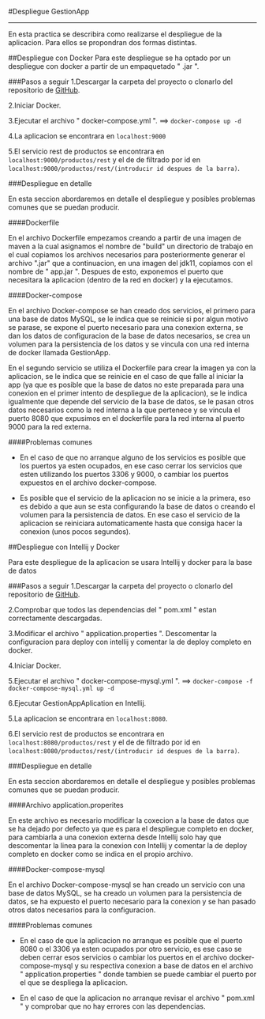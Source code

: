 #Despliegue GestionApp
___
En esta practica se describira como realizarse el despliegue de la aplicacion.
Para ellos se propondran dos formas distintas.

##Despliegue con Docker
Para este despliegue se ha optado por un despliegue con docker a partir de un empaquetado " .jar ".

###Pasos a seguir
1.Descargar la carpeta del proyecto o clonarlo del repositorio de [GitHub](https://github.com/luisalvarez35/GestionApp.git).

2.Iniciar Docker.

3.Ejecutar el archivo " docker-compose.yml ". ==> ``docker-compose up -d``

4.La aplicacion se encontrara en ``localhost:9000``

5.El servicio rest de productos se encontrara en ``localhost:9000/productos/rest`` y el de de filtrado por id en ``localhost:9000/productos/rest/(introducir id despues de la barra)``.


###Despliegue en detalle

En esta seccion abordaremos en detalle el despliegue y posibles problemas comunes que se puedan producir.

####Dockerfile

En el archivo Dockerfile empezamos creando a partir de una imagen de 
maven a la cual asignamos el nombre de "build" un directorio de trabajo en el cual copiamos
los archivos necesarios para posteriormente generar el archivo ".jar" que a continuacion,
en una imagen del jdk11, copiamos con el nombre de " app.jar ". Despues de esto, exponemos el puerto
que necesitara la aplicacion (dentro de la red en docker) y la ejecutamos.

####Docker-compose

En el archivo Docker-compose se han creado dos servicios, el primero para una base de
datos MySQL, se le indica que se reinicie si por algun motivo se parase, se expone el puerto necesario para una conexion externa,
se dan los datos de configuracion de la base de datos necesarios, se crea un volumen para la persistencia de los datos
y se vincula con una red interna de docker llamada GestionApp.

En el segundo servicio se utiliza el Dockerfile para crear la imagen ya con la aplicacion, se le
indica que se reinicie en el caso de que falle al iniciar la app (ya que es posible que la base de datos
no este preparada para una conexion en el primer intento de despliegue de la aplicacion), se le indica igualmente
que depende del servicio de la base de datos, se le pasan otros datos necesarios como la red interna a la que pertenece
y se vincula el puerto 8080 que expusimos en el dockerfile para la red interna al puerto 9000 para la red externa.

####Problemas comunes

* En el caso de que no arranque alguno de los servicios es posible que los puertos ya esten ocupados,
en ese caso cerrar los servicios que esten utilizando los puertos 3306 y 9000, o cambiar los puertos 
expuestos en el archivo docker-compose.

* Es posible que el servicio de la aplicacion no se inicie a la primera, eso es debido a que aun se esta 
configurando la base de datos o creando el volumen para la persistencia de datos. En ese caso
el servicio de la aplicacion se reiniciara automaticamente hasta que consiga hacer la conexion (unos pocos segundos).

  
##Despliegue con Intellij y Docker 

Para este despliegue de la aplicacion se usara Intellij y docker para la base de datos

###Pasos a seguir
1.Descargar la carpeta del proyecto o clonarlo del repositorio de [GitHub](https://github.com/luisalvarez35/GestionApp.git).

2.Comprobar que todos las dependencias del " pom.xml " estan correctamente descargadas.

3.Modificar el archivo " application.properties ". Descomentar la configuracion para deploy con intellij y comentar la de deploy completo en docker.

4.Iniciar Docker. 

5.Ejecutar el archivo " docker-compose-mysql.yml ". ==> `` docker-compose -f docker-compose-mysql.yml up -d ``

6.Ejecutar GestionAppAplication en Intellij.

5.La aplicacion se encontrara en ``localhost:8080``.

6.El servicio rest de productos se encontrara en ``localhost:8080/productos/rest`` y el de de filtrado por id en ``localhost:8080/productos/rest/(introducir id despues de la barra)``.

###Despliegue en detalle

En esta seccion abordaremos en detalle el despliegue y posibles problemas comunes que se puedan producir.

####Archivo application.properites

En este archivo es necesario modificar la coxecion a la base de datos que se ha dejado por defecto ya que es para el despliegue completo en docker,
para cambiarla a una conexion externa desde Intellij solo hay que descomentar la linea para la conexion con Intellij y comentar la de
deploy completo en docker como se indica en el propio archivo.

####Docker-compose-mysql

En el archivo Docker-compose-mysql se han creado un servicio con una base de datos MySQL, se ha creado un volumen para la persistencia de
datos, se ha expuesto el puerto necesario para la conexion y se han pasado otros datos necesarios para la configuracion.


####Problemas comunes

* En el caso de que la aplicacion no arranque es posible que el puerto 8080 o el 3306 ya esten ocupados por otro servicio,
es ese caso se deben cerrar esos servicios o cambiar los puertos en el archivo docker-compose-mysql y su respectiva conexion a
base de datos en el archivo " application.properties " donde tambien se puede cambiar el puerto por el que se despliega la aplicacion.

* En el caso de que la aplicacion no arranque revisar el archivo " pom.xml " y comprobar que no hay errores con las dependencias.